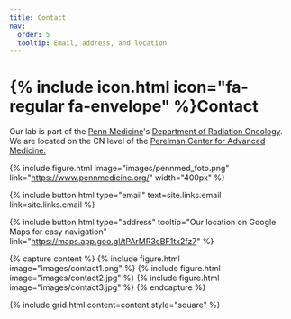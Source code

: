 ```yaml
---
title: Contact
nav:
  order: 5
  tooltip: Email, address, and location
---
```


# {% include icon.html icon="fa-regular fa-envelope" %}Contact

Our lab is part of the [Penn Medicine](https://www.pennmedicine.org/)'s [Department of Radiation Oncology](https://www.pennmedicine.org/departments-and-centers/radiation-oncology). We are located on the CN level of the [Perelman Center for Advanced Medicine.](https://www.pennmedicine.org/for-patients-and-visitors/penn-medicine-locations/perelman-center-for-advanced-medicine)

{%
  include figure.html
  image="images/pennmed_foto.png"
  link="https://www.pennmedicine.org/"
  width="400px"
%}

{%
  include button.html
  type="email"
  text=site.links.email
  link=site.links.email
%}

{%
  include button.html
  type="address"
  tooltip="Our location on Google Maps for easy navigation"
  link="https://maps.app.goo.gl/tPArMR3cBF1tx2fz7"
%}

{% capture content %}
{% include figure.html image="images/contact1.png" %}
{% include figure.html image="images/contact2.jpg" %}
{% include figure.html image="images/contact3.jpg" %}
{% endcapture %}

{%
  include grid.html
  content=content
  style="square"
%}
